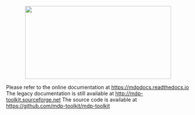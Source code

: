 <div align="center">
  <img width="400" height="200" src="https://mdp-toolkit.github.io/_images/logo_animation.gif"><br>
</div>



Please refer to the online documentation at https://mdpdocs.readthedocs.io
The legacy documentation is still available at http://mdp-toolkit.sourceforge.net
The source code is available at https://github.com/mdp-toolkit/mdp-toolkit
